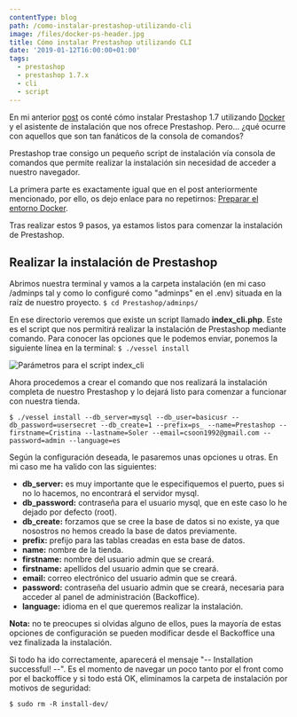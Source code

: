 ```yaml
---
contentType: blog
path: /como-instalar-prestashop-utilizando-cli
image: /files/docker-ps-header.jpg
title: Cómo instalar Prestashop utilizando CLI
date: '2019-01-12T16:00:00+01:00'
tags:
  - prestashop
  - prestashop 1.7.x
  - cli
  - script
---
```

En mi anterior [post](/como-instalar-prestashop-utilizando-docker) os conté cómo instalar Prestashop 1.7 utilizando [Docker](https://docs.docker.com/get-started/) y el asistente de instalación que nos ofrece Prestashop. Pero... ¿qué ocurre con aquellos que son tan fanáticos de la consola de comandos?

Prestashop trae consigo un pequeño script de instalación vía consola de comandos que permite realizar la instalación sin necesidad de acceder a nuestro navegador.

La primera parte es exactamente igual que en el post anteriormente mencionado, por ello, os dejo enlace para no repetirnos: [Preparar el entorno Docker](/como-instalar-prestashop-utilizando-docker#preparar-el-entorno-docker).

Tras realizar estos 9 pasos, ya estamos listos para comenzar la instalación de Prestashop.

## Realizar la instalación de Prestashop

Abrimos nuestra terminal y vamos a la carpeta instalación (en mi caso /adminps tal y como lo configuré como "adminps" en el .env) situada en la raíz de nuestro proyecto.
  `$ cd Prestashop/adminps/`

En ese directorio veremos que existe un script llamado **index_cli.php**. Este es el script que nos permitirá realizar la instalación de Prestashop mediante comando. Para conocer las opciones que le podemos enviar, ponemos la siguiente línea en la terminal:
  `$ ./vessel install`

![Parámetros para el script index_cli](/files/posts/how-install-ps-via-cli/index_cli_params.png)

Ahora procedemos a crear el comando que nos realizará la instalación completa de nuestro Prestashop y lo dejará listo para comenzar a funcionar con nuestra tienda.


  `$ ./vessel install --db_server=mysql --db_user=basicusr --db_password=usersecret --db_create=1 --prefix=ps_ --name=Prestashop --firstname=Cristina --lastname=Soler --email=csoon1992@gmail.com --password=admin --language=es`

Según la configuración deseada, le pasaremos unas opciones u otras. En mi caso me ha valido con las siguientes:

* **db_server:** es muy importante que le especifiquemos el puerto, pues si no lo hacemos, no encontrará el servidor mysql.
* **db_password:** contraseña para el usuario mysql, que en este caso lo he dejado por defecto (root).
* **db_create:** forzamos que se cree la base de datos si no existe, ya que nosostros no hemos creado la base de datos previamente.
* **prefix:** prefijo para las tablas creadas en esta base de datos.
* **name:** nombre de la tienda.
* **firstname:** nombre del usuario admin que se creará.
* **firstname:** apellidos del usuario admin que se creará.
* **email:** correo electrónico del usuario admin que se creará.
* **password:** contraseña del usuario admin que se creará, necesaria para acceder al panel de administración (Backoffice).
* **language:** idioma en el que queremos realizar la instalación.

**Nota:** no te preocupes si olvidas alguno de ellos, pues la mayoría de estas opciones de configuración se pueden modificar desde el Backoffice una vez finalizada la instalación.

Si todo ha ido correctamente, aparecerá el mensaje "-- Installation successful! --".
Es el momento de navegar un poco tanto por el front como por el backoffice y si todo está OK, eliminamos la carpeta de instalación por motivos de seguridad:


`$ sudo rm -R install-dev/`
